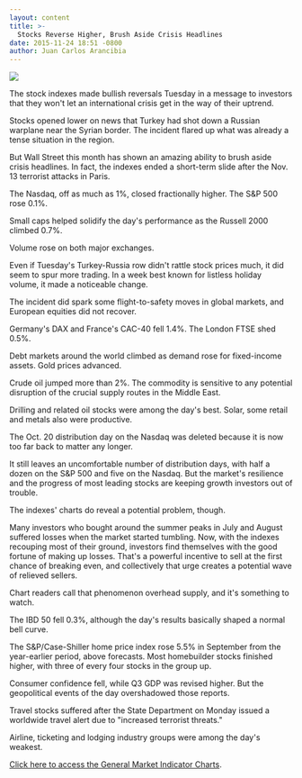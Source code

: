 ```yaml
---
layout: content
title: >-
  Stocks Reverse Higher, Brush Aside Crisis Headlines
date: 2015-11-24 18:51 -0800
author: Juan Carlos Arancibia
---
```






![](https://www.investors.com/wp-content/uploads/ibd-migrated-images/MPv_151125_152106404_68818.png)










The stock indexes made bullish reversals Tuesday in a message to investors that they won't let an international crisis get in the way of their uptrend.


Stocks opened lower on news that Turkey had shot down a Russian warplane near the Syrian border. The incident flared up what was already a tense situation in the region.


But Wall Street this month has shown an amazing ability to brush aside crisis headlines. In fact, the indexes ended a short-term slide after the Nov. 13 terrorist attacks in Paris.


The Nasdaq, off as much as 1%, closed fractionally higher. The S&P 500 rose 0.1%.


Small caps helped solidify the day's performance as the Russell 2000 climbed 0.7%.


Volume rose on both major exchanges.


Even if Tuesday's Turkey-Russia row didn't rattle stock prices much, it did seem to spur more trading. In a week best known for listless holiday volume, it made a noticeable change.


The incident did spark some flight-to-safety moves in global markets, and European equities did not recover.


Germany's DAX and France's CAC-40 fell 1.4%. The London FTSE shed 0.5%.


Debt markets around the world climbed as demand rose for fixed-income assets. Gold prices advanced.


Crude oil jumped more than 2%. The commodity is sensitive to any potential disruption of the crucial supply routes in the Middle East.


Drilling and related oil stocks were among the day's best. Solar, some retail and metals also were productive.


The Oct. 20 distribution day on the Nasdaq was deleted because it is now too far back to matter any longer.


It still leaves an uncomfortable number of distribution days, with half a dozen on the S&P 500 and five on the Nasdaq. But the market's resilience and the progress of most leading stocks are keeping growth investors out of trouble.


The indexes' charts do reveal a potential problem, though.


Many investors who bought around the summer peaks in July and August suffered losses when the market started tumbling. Now, with the indexes recouping most of their ground, investors find themselves with the good fortune of making up losses. That's a powerful incentive to sell at the first chance of breaking even, and collectively that urge creates a potential wave of relieved sellers.


Chart readers call that phenomenon overhead supply, and it's something to watch.


The IBD 50 fell 0.3%, although the day's results basically shaped a normal bell curve.


The S&P/Case-Shiller home price index rose 5.5% in September from the year-earlier period, above forecasts. Most homebuilder stocks finished higher, with three of every four stocks in the group up.


Consumer confidence fell, while Q3 GDP was revised higher. But the geopolitical events of the day overshadowed those reports.


Travel stocks suffered after the State Department on Monday issued a worldwide travel alert due to "increased terrorist threats."


Airline, ticketing and lodging industry groups were among the day's weakest.



[Click here to access the General Market Indicator Charts](https://www.investors.com/pdf/GMI_112515.pdf).




